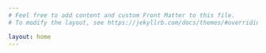 ```yaml
---
# Feel free to add content and custom Front Matter to this file.
# To modify the layout, see https://jekyllrb.com/docs/themes/#overriding-theme-defaults

layout: home
---
```

<html>
    <head>
        <meta charset = "utf-8">
        <title> Digital Clock Using JavaScript </title>
        <link rel = "stylesheet" href = "styles.css">
    </head>
    <body>
        <div id = "digital-clock"> </div>
        <script src = "/_includes/script.js"> </script>
    </body>
</html>
